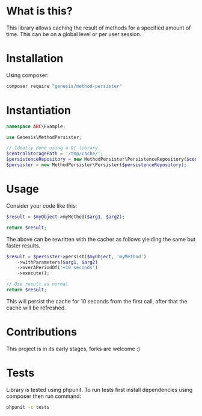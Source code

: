 What is this?
=============

This library allows caching the result of methods for a specified amount of time. This can be on a global level or per user session.

Installation
============

Using composer:

```bash
composer require "genesis/method-persister"
```

Instantiation
=============

```php
namespace ABC\Example;

use Genesis\MethodPersister;

// Ideally done using a DI library.
$centralStoragePath = '/tmp/cache/';
$persistenceRepository = new MethodPersister\PersistenceRepository($centralStoragePath);
$persister = new MethodPersister\Persister($persistenceRepository);
```

Usage
=====

Consider your code like this:

```php
$result = $myObject->myMethod($arg1, $arg2);

return $result;
```

The above can be rewritten with the cacher as follows yielding the same but faster results.

```php
$result = $persister->persist($myObject, 'myMethod')
	->withParameters($arg1, $arg2)
	->overAPeriodOf('+10 seconds')
	->execute();

// Use result as normal
return $result;
```

This will persist the cache for 10 seconds from the first call, after that the cache will be refreshed.

Contributions
=============

This project is in its early stages, forks are welcome :)

Tests
=====

Library is tested using phpunit. To run tests first install dependencies using composer then run command:

```bash
phpunit -c tests
```